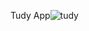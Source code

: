 Tudy App![tudy](https://github.com/Codesloth15/Tudy/assets/96220061/3b62834a-444d-4489-aa44-6c3a95968773)
